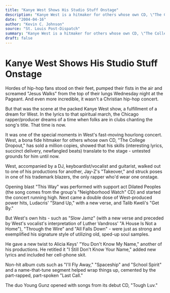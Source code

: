 ```yaml
---
title: "Kanye West Shows His Studio Stuff Onstage"
description: "Kanye West is a hitmaker for others whose own CD, \"The College Dropout,\" has sold a million copies. It was one of the special moments in West's fast-moving hourlong concert. West gave a new twist to A..."
date: "2004-04-16"
author: "Kevin C. Johnson"
source: "St. Louis Post-Dispatch"
summary: "Kanye West is a hitmaker for others whose own CD, \"The College Dropout,\" has sold a million copies. It was one of the special moments in West's fast-moving hourlong concert. West gave a new twist to Alicia Keys' \"You Don't Know My Name\" and \"All Falls Down\""
draft: false
---
```


# Kanye West Shows His Studio Stuff Onstage

Hordes of hip-hop fans stood on their feet, pumped their fists in the air and screamed "Jesus Walks" from the top of their lungs Wednesday night at the Pageant. And even more incredible, it wasn't a Christian hip-hop concert.

But that was the scene at the packed Kanye West show, a fulfillment of a dream for West. In the lyrics to that spiritual march, the Chicago rapper/producer dreams of a time when folks are in clubs chanting the song's title. That time is now.

It was one of the special moments in West's fast-moving hourlong concert. West, a bona fide hitmaker for others whose own CD, "The College Dropout," has sold a million copies, showed that his skills (interesting lyrics, succinct delivery, newfangled beats) translate to the stage - untested grounds for him until now.

West, accompanied by a DJ, keyboardist/vocalist and guitarist, walked out to one of his productions for another, Jay-Z's "Takeover," and struck poses in one of his trademark blazers, the only rapper who'd wear one onstage.

Opening blast "This Way" was performed with support act Dilated Peoples (the song comes from the group's "Neighborhood Watch" CD) and started the concert running high. Next came a double dose of West-produced power hits, Ludacris' "Stand Up," with a new verse, and Talib Kweli's "Get By."

But West's own hits - such as "Slow Jamz" (with a new verse and preceded by West's vocalist's interpretation of Luther Vandross' "A House Is Not a Home"), "Through the Wire" and "All Falls Down" - were just as strong and exemplified his signature style of utilizing old, sped-up soul samples.

He gave a new twist to Alicia Keys' "You Don't Know My Name," another of his productions. He retitled it "I Still Don't Know Your Name," added new lyrics and included her cell-phone skit.

Non-hit album cuts such as "I'll Fly Away," "Spaceship" and "School Spirit" and a name-that-tune segment helped wrap things up, cemented by the part-rapped, part-spoken "Last Call."

The duo Young Gunz opened with songs from its debut CD, "Tough Luv."
